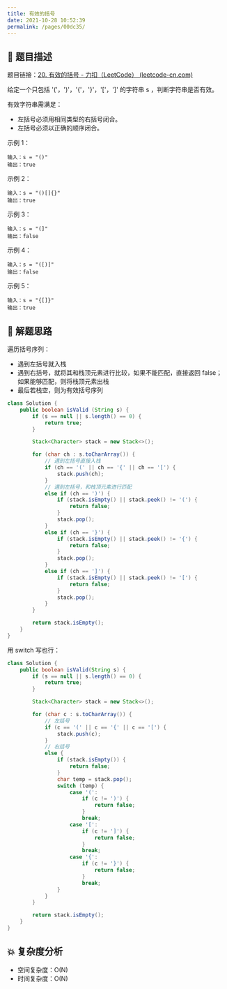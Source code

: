 ```yaml
---
title: 有效的括号
date: 2021-10-28 10:52:39
permalink: /pages/00dc35/
---
```


## 📃 题目描述

题目链接：[20. 有效的括号 - 力扣（LeetCode） (leetcode-cn.com)](https://leetcode-cn.com/problems/valid-parentheses/)

给定一个只包括 '('，')'，'{'，'}'，'['，']' 的字符串 s ，判断字符串是否有效。

有效字符串需满足：

- 左括号必须用相同类型的右括号闭合。
- 左括号必须以正确的顺序闭合。


示例 1：

```
输入：s = "()"
输出：true
```

示例 2：

```
输入：s = "()[]{}"
输出：true
```

示例 3：

```
输入：s = "(]"
输出：false
```

示例 4：

```
输入：s = "([)]"
输出：false
```

示例 5：

```
输入：s = "{[]}"
输出：true
```

## 🔔 解题思路

遍历括号序列：

- 遇到左括号就入栈
- 遇到右括号，就将其和栈顶元素进行比较，如果不能匹配，直接返回 false；如果能够匹配，则将栈顶元素出栈
- 最后若栈空，则为有效括号序列


```java
class Solution {
    public boolean isValid (String s) {
        if (s == null || s.length() == 0) {
            return true;
        }

        Stack<Character> stack = new Stack<>();

        for (char ch : s.toCharArray()) {
            // 遇到左括号直接入栈
            if (ch == '(' || ch == '{' || ch == '[') {
                stack.push(ch);
            } 
            // 遇到左括号，和栈顶元素进行匹配
            else if (ch == ')') {
                if (stack.isEmpty() || stack.peek() != '(') {
                    return false;
                }
                stack.pop();
            } 
            else if (ch == '}') {
                if (stack.isEmpty() || stack.peek() != '{') {
                    return false;
                }
                stack.pop();
            } 
            else if (ch == ']') {
                if (stack.isEmpty() || stack.peek() != '[') {
                    return false;
                }
                stack.pop();
            }
        }

        return stack.isEmpty();
    }
}
```

用 switch 写也行：

```java
class Solution {
    public boolean isValid(String s) {
        if (s == null || s.length() == 0) {
            return true;
        }

        Stack<Character> stack = new Stack<>();

        for (char c : s.toCharArray()) {
            // 左括号
            if (c == '(' || c == '{' || c == '[') {
                stack.push(c);
            }
            // 右括号
            else {
                if (stack.isEmpty()) {
                    return false;
                }
                char temp = stack.pop();
                switch (temp) {
                    case '(':
                        if (c != ')') {
                            return false;
                        }
                        break;
                    case '[':
                        if (c != ']') {
                            return false;
                        }
                        break;
                    case '{':
                        if (c != '}') {
                            return false;
                        }
                        break;
                }
            }
        }

        return stack.isEmpty();
    }
}
```



## 💥 复杂度分析

- 空间复杂度：O(N)
- 时间复杂度：O(N)

